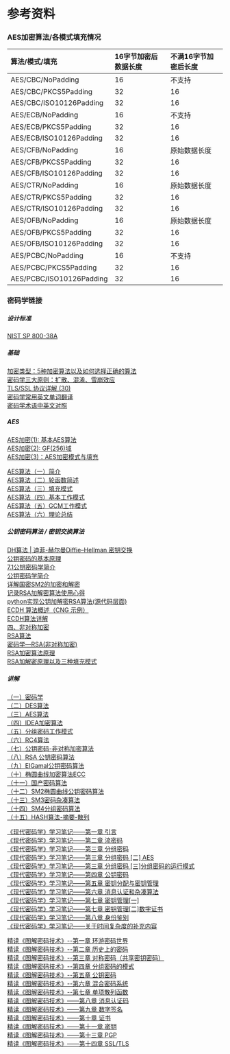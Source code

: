 # 参考资料

### AES加密算法/各模式填充情况
| 算法/模式/填充            | 16字节加密后数据长度  |  不满16字节加密后长度 |
| :---                      | :---                  | :---                  |
| AES/CBC/NoPadding         | 16                    | 不支持                |
| AES/CBC/PKCS5Padding      | 32                    | 16                    |
| AES/CBC/ISO10126Padding   | 32                    | 16                    |
| AES/ECB/NoPadding         | 16                    | 不支持                |
| AES/ECB/PKCS5Padding      | 32                    | 16                    |
| AES/ECB/ISO10126Padding   | 32                    | 16                    |
| AES/CFB/NoPadding         | 16                    | 原始数据长度          |
| AES/CFB/PKCS5Padding      | 32                    | 16                    |
| AES/CFB/ISO10126Padding   | 32                    | 16                    |
| AES/CTR/NoPadding         | 16                    | 原始数据长度          |
| AES/CTR/PKCS5Padding      | 32                    | 16                    |
| AES/CTR/ISO10126Padding   | 32                    | 16                    |
| AES/OFB/NoPadding         | 16                    | 原始数据长度          |
| AES/OFB/PKCS5Padding      | 32                    | 16                    |
| AES/OFB/ISO10126Padding   | 32                    | 16                    |
| AES/PCBC/NoPadding        | 16                    | 不支持                |
| AES/PCBC/PKCS5Padding     | 32                    | 16                    |
| AES/PCBC/ISO10126Padding  | 32                    | 16                    |

### 密码学链接

##### 设计标准
[NIST SP 800-38A](https://nvlpubs.nist.gov/nistpubs/Legacy/SP/nistspecialpublication800-38a-add.pdf)



##### 基础
[加密类型：5种加密算法以及如何选择正确的算法](https://baijiahao.baidu.com/s?id=1667454526325821788)<br>
[密码学三大原则：扩散、混淆、雪崩效应](https://blog.csdn.net/qq_43699632/article/details/112009179)<br>
[TLS/SSL 协议详解 (30)](https://wonderful.blog.csdn.net/article/details/78025940)<br>
[密码学常用英文单词翻译](https://blog.csdn.net/qq_44775134/article/details/103156085)<br>
[密码学术语中英文对照](https://blog.csdn.net/qq_37397652/article/details/125265664)

##### AES
[AES加密(1): 基本AES算法](https://zhuanlan.zhihu.com/p/125633081)<br>
[AES加密(2): GF(256)域](https://zhuanlan.zhihu.com/p/125625646)<br>
[AES加密(3)：AES加密模式与填充](https://zhuanlan.zhihu.com/p/131324301)<br>

[AES算法（一）简介](https://zhuanlan.zhihu.com/p/375412170)<br>
[AES算法（二）轮函数简述](https://zhuanlan.zhihu.com/p/375682288)<br>
[AES算法（三）填充模式](https://zhuanlan.zhihu.com/p/375682512)<br>
[AES算法（四）基本工作模式](https://zhuanlan.zhihu.com/p/376077687)<br>
[AES算法（五）GCM工作模式](https://zhuanlan.zhihu.com/p/376692295)<br>
[AES算法（六）理论总结](https://zhuanlan.zhihu.com/p/396707711)

##### 公钥密码算法 / 密钥交换算法
[DH算法 | 迪菲-赫尔曼Diffie–Hellman 密钥交换](https://www.bilibili.com/video/BV1sY4y1p78s)<br>
[公钥密码的基本原理](https://blog.csdn.net/butterfly9844/article/details/77931052)<br>
[7.1公钥密码学简介](https://blog.csdn.net/qq_43699776/article/details/110240706)<br>
[公钥密码学简介](https://blog.csdn.net/daocaokafei/article/details/120633593)<br>
[详解国密SM2的加密和解密](https://blog.csdn.net/weixin_45859485/article/details/113249352)<br>
[记录RSA加解密算法使用心得](https://blog.csdn.net/yaojinjian1995/article/details/123787847)<br>
[python实现公钥加解密RSA算法(源代码层面)](https://blog.csdn.net/m0_52316372/article/details/125691807)<br>
[ECDH 算法概述（CNG 示例）](https://blog.csdn.net/earbao/article/details/119330059)<br>
[ECDH算法详解](https://blog.csdn.net/HORHEART/article/details/120443410)<br>
[四、非对称加密](https://blog.csdn.net/zq9017197/article/details/89254489)<br>
[RSA算法](https://blog.csdn.net/qq_46172668/article/details/108306289)<br>
[密码学—RSA(非对称加密)](https://blog.csdn.net/YM_1111/article/details/117899195)<br>
[RSA加密算法原理](https://blog.csdn.net/a745233700/article/details/102341542)<br>
[RSA加解密原理以及三种填充模式](http://www.kffy.cn/meiwen/293112.html)

##### 讲解
[（一）密码学](https://blog.csdn.net/weixin_42369053/article/details/127644937)<br>
[（二）DES算法 ](https://blog.csdn.net/weixin_42369053/article/details/116889434)<br>
[（三）AES算法](https://blog.csdn.net/weixin_42369053/article/details/117026909)<br>
[（四）IDEA加密算法 ](https://blog.csdn.net/weixin_42369053/article/details/117026717)<br>
[（五）分组密码工作模式 ](https://blog.csdn.net/weixin_42369053/article/details/117027803)<br>
[（六）RC4算法](https://blog.csdn.net/weixin_42369053/article/details/117028245)<br>
[（七）公钥密码-非对称加密算法 ](https://blog.csdn.net/weixin_42369053/article/details/117062670)<br>
[（八）RSA 公钥密码算法](https://blog.csdn.net/weixin_42369053/article/details/117063031)<br>
[（九）EIGamal公钥密码算法](https://blog.csdn.net/weixin_42369053/article/details/117063747)<br>
[（十）椭圆曲线加密算法ECC](https://blog.csdn.net/weixin_42369053/article/details/117064452)<br>
[（十一）国产密码算法 ](https://blog.csdn.net/weixin_42369053/article/details/117078224)<br>
[（十二）SM2椭圆曲线公钥密码算法](https://blog.csdn.net/weixin_42369053/article/details/118303907)<br>
[（十三）SM3密码杂凑算法](https://blog.csdn.net/weixin_42369053/article/details/118303945)<br>
[（十四）SM4分组密码算法](https://blog.csdn.net/weixin_42369053/article/details/118303869)<br>
[（十五）HASH算法-摘要-散列](https://blog.csdn.net/weixin_42369053/article/details/118309215)

[《现代密码学》学习笔记——第一章 引言](https://blog.csdn.net/YSL_Lsy_/article/details/125373569)<br>
[《现代密码学》学习笔记——第二章 流密码](https://blog.csdn.net/YSL_Lsy_/article/details/125434159)<br>
[《现代密码学》学习笔记——第三章 分组密码](https://blog.csdn.net/YSL_Lsy_/article/details/125481679)<br>
[《现代密码学》学习笔记——第三章 分组密码 [二] AES](https://blog.csdn.net/YSL_Lsy_/article/details/125519653)<br>
[《现代密码学》学习笔记——第三章 分组密码 [三]分组密码的运行模式](https://blog.csdn.net/YSL_Lsy_/article/details/125536088)<br>
[《现代密码学》学习笔记——第四章 公钥密码](https://blog.csdn.net/YSL_Lsy_/article/details/125546905)<br>
[《现代密码学》学习笔记——第五章 密钥分配与密钥管理](https://blog.csdn.net/YSL_Lsy_/article/details/125546924)<br>
[《现代密码学》学习笔记——第六章 消息认证和杂凑算法](https://blog.csdn.net/YSL_Lsy_/article/details/125546944)<br>
[《现代密码学》学习笔记——第七章 密钥管理[一]](https://blog.csdn.net/YSL_Lsy_/article/details/125676376)<br>
[《现代密码学》学习笔记——第七章 密钥管理[二]数字证书](https://blog.csdn.net/YSL_Lsy_/article/details/125740964)<br>
[《现代密码学》学习笔记——第八章 身份鉴别](https://blog.csdn.net/YSL_Lsy_/article/details/125747409)<br>
[《现代密码学》学习笔记——关于时间复杂度的补充内容](https://blog.csdn.net/YSL_Lsy_/article/details/125504226)

[精读《图解密码技术》--第一章 环游密码世界](https://blog.csdn.net/YSL_Lsy_/article/details/124944113)<br>
[精读《图解密码技术》--第二章 历史上的密码](https://blog.csdn.net/YSL_Lsy_/article/details/124969068)<br>
[精读《图解密码技术》--第三章 对称密码（共享密钥密码）](https://blog.csdn.net/YSL_Lsy_/article/details/125004244)<br>
[精读《图解密码技术》--第四章 分组密码的模式](https://blog.csdn.net/YSL_Lsy_/article/details/125163366)<br>
[精读《图解密码技术》--第五章 公钥密码](https://blog.csdn.net/YSL_Lsy_/article/details/125185925)<br>
[精读《图解密码技术》--第六章 混合密码系统](https://blog.csdn.net/YSL_Lsy_/article/details/125209479)<br>
[精读《图解密码技术》--第七章 单项散列函数](https://blog.csdn.net/YSL_Lsy_/article/details/125216357)<br>
[精读《图解密码技术》——第八章 消息认证码](https://blog.csdn.net/YSL_Lsy_/article/details/125258031)<br>
[精读《图解密码技术》——第九章 数字签名](https://blog.csdn.net/YSL_Lsy_/article/details/125263957)<br>
[精读《图解密码技术》——第十章 证书](https://blog.csdn.net/YSL_Lsy_/article/details/125278581)<br>
[精读《图解密码技术》——第十一章 密钥](https://blog.csdn.net/YSL_Lsy_/article/details/125299044)<br>
[精读《图解密码技术》——第十三章 PGP](https://blog.csdn.net/YSL_Lsy_/article/details/125324076)<br>
[精读《图解密码技术》——第十四章 SSL/TLS](https://blog.csdn.net/YSL_Lsy_/article/details/125338670)
